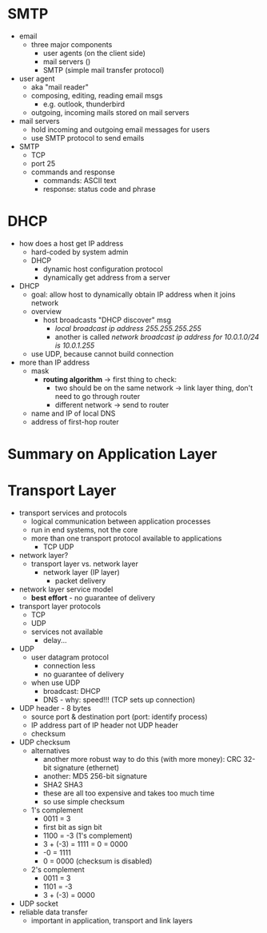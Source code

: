 # SMTP
- email
  - three major components
    - user agents (on the client side)
    - mail servers ()
    - SMTP (simple mail transfer protocol)
- user agent
  - aka "mail reader"
  - composing, editing, reading email msgs
    - e.g. outlook, thunderbird
  - outgoing, incoming mails stored on mail servers
- mail servers
  - hold incoming and outgoing email messages for users
  - use SMTP protocol to send emails
- SMTP
  - TCP
  - port 25
  - commands and response
    - commands: ASCII text
    - response: status code and phrase

# DHCP
- how does a host get IP address
  - hard-coded by system admin
  - DHCP
    - dynamic host configuration protocol
    - dynamically get address from a server
- DHCP
  - goal: allow host to dynamically obtain IP address when it joins network
  - overview
    - host broadcasts "DHCP discover" msg
      - *local broadcast ip address 255.255.255.255*
      - another is called *network broadcast ip address for 10.0.1.0/24 is 10.0.1.255*
  - use UDP, because cannot build connection
- more than IP address
  - mask
    - **routing algorithm** -> first thing to check:
      - two should be on the same network -> link layer thing, don't need to go through router
      - different network -> send to router
  - name and IP of local DNS
  - address of first-hop router

# Summary on Application Layer

# Transport Layer
- transport services and protocols
  - logical communication between application processes
  - run in end systems, not the core
  - more than one transport protocol available to applications
    - TCP UDP
- network layer?
  - transport layer vs. network layer
    - network layer (IP layer)
      - packet delivery
- network layer service model
  - **best effort** - no guarantee of delivery
- transport layer protocols
  - TCP
  - UDP
  - services not available
    - delay...
- UDP
  - user datagram protocol
    - connection less
    - no guarantee of delivery
  - when use UDP
    - broadcast: DHCP
    - DNS - why: speed!!! (TCP sets up connection)
- UDP header - 8 bytes
  - source port & destination port (port: identify process)
  - IP address part of IP header not UDP header
  - checksum
- UDP checksum
  - alternatives
    - another more robust way to do this (with more money): CRC 32-bit signature (ethernet)
    - another: MD5 256-bit signature
    - SHA2 SHA3
    - these are all too expensive and takes too much time
    - so use simple checksum
  - 1's complement
    - 0011 = 3
    - first bit as sign bit
    - 1100 = -3 (1's complement)
    - 3 + (-3) = 1111 = 0 = 0000
    - -0 = 1111
    - 0 = 0000 (checksum is disabled)
  - 2's complement
    - 0011 = 3
    - 1101 = -3
    - 3 + (-3) = 0000
- UDP socket
- reliable data transfer
  - important in application, transport and link layers

